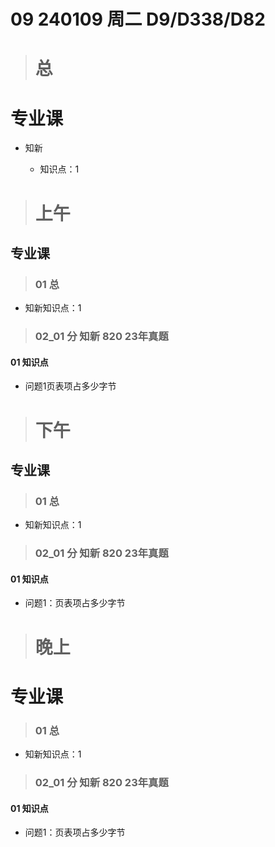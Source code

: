 # 09 240109 周二 D9/D338/D82



> # 总



# 专业课

* 知新

  * 知识点：1

  

> # 上午



## 专业课

> ### 01 总

* 知新知识点：1


> ### 02_01 分 知新 820 23年真题

#### 01 知识点

* 问题1页表项占多少字节



> # 下午



## 专业课



> ### 01 总

* 知新知识点：1


> ### 02_01 分 知新 820 23年真题

#### 01 知识点

* 问题1：页表项占多少字节



> # 晚上



# 专业课



> ### 01 总

* 知新知识点：1


> ### 02_01 分 知新 820 23年真题

#### 01 知识点

* 问题1：页表项占多少字节

